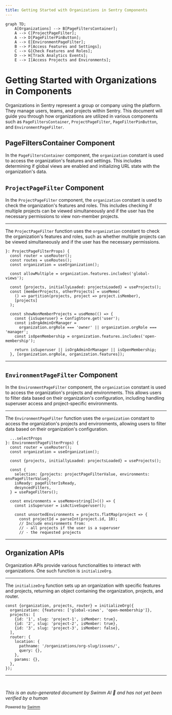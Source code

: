 ```yaml
---
title: Getting Started with Organizations in Sentry Components
---
```

```mermaid
graph TD;
    A[Organizations] --> B[PageFiltersContainer];
    A --> C[ProjectPageFilter];
    A --> D[PageFilterPinButton];
    A --> E[EnvironmentPageFilter];
    B --> F[Access Features and Settings];
    C --> G[Check Features and Roles];
    D --> H[Track Analytics Events];
    E --> I[Access Projects and Environments];
```

# Getting Started with Organizations in Components

Organizations in Sentry represent a group or company using the platform. They manage users, teams, and projects within Sentry. This document will guide you through how organizations are utilized in various components such as `PageFiltersContainer`, <SwmToken path="static/app/components/organizations/projectPageFilter/index.tsx" pos="81:4:4" line-data="export function ProjectPageFilter({">`ProjectPageFilter`</SwmToken>, `PageFilterPinButton`, and <SwmToken path="static/app/components/organizations/environmentPageFilter/index.tsx" pos="50:4:4" line-data="export function EnvironmentPageFilter({">`EnvironmentPageFilter`</SwmToken>.

## PageFiltersContainer Component

In the `PageFiltersContainer` component, the <SwmToken path="static/app/components/organizations/projectPageFilter/index.tsx" pos="98:3:3" line-data="  const organization = useOrganization();">`organization`</SwmToken> constant is used to access the organization's features and settings. This includes determining if global views are enabled and initializing URL state with the organization's data.

## <SwmToken path="static/app/components/organizations/projectPageFilter/index.tsx" pos="81:4:4" line-data="export function ProjectPageFilter({">`ProjectPageFilter`</SwmToken> Component

In the <SwmToken path="static/app/components/organizations/projectPageFilter/index.tsx" pos="81:4:4" line-data="export function ProjectPageFilter({">`ProjectPageFilter`</SwmToken> component, the <SwmToken path="static/app/components/organizations/projectPageFilter/index.tsx" pos="98:3:3" line-data="  const organization = useOrganization();">`organization`</SwmToken> constant is used to check the organization's features and roles. This includes checking if multiple projects can be viewed simultaneously and if the user has the necessary permissions to view non-member projects.

<SwmSnippet path="/static/app/components/organizations/projectPageFilter/index.tsx" line="95">

---

The <SwmToken path="static/app/components/organizations/projectPageFilter/index.tsx" pos="81:4:4" line-data="export function ProjectPageFilter({">`ProjectPageFilter`</SwmToken> function uses the <SwmToken path="static/app/components/organizations/projectPageFilter/index.tsx" pos="98:3:3" line-data="  const organization = useOrganization();">`organization`</SwmToken> constant to check the organization's features and roles, such as whether multiple projects can be viewed simultaneously and if the user has the necessary permissions.

```tsx
}: ProjectPageFilterProps) {
  const router = useRouter();
  const routes = useRoutes();
  const organization = useOrganization();

  const allowMultiple = organization.features.includes('global-views');

  const {projects, initiallyLoaded: projectsLoaded} = useProjects();
  const [memberProjects, otherProjects] = useMemo(
    () => partition(projects, project => project.isMember),
    [projects]
  );

  const showNonMemberProjects = useMemo(() => {
    const {isSuperuser} = ConfigStore.get('user');
    const isOrgAdminOrManager =
      organization.orgRole === 'owner' || organization.orgRole === 'manager';
    const isOpenMembership = organization.features.includes('open-membership');

    return isSuperuser || isOrgAdminOrManager || isOpenMembership;
  }, [organization.orgRole, organization.features]);
```

---

</SwmSnippet>

## <SwmToken path="static/app/components/organizations/environmentPageFilter/index.tsx" pos="50:4:4" line-data="export function EnvironmentPageFilter({">`EnvironmentPageFilter`</SwmToken> Component

In the <SwmToken path="static/app/components/organizations/environmentPageFilter/index.tsx" pos="50:4:4" line-data="export function EnvironmentPageFilter({">`EnvironmentPageFilter`</SwmToken> component, the <SwmToken path="static/app/components/organizations/projectPageFilter/index.tsx" pos="98:3:3" line-data="  const organization = useOrganization();">`organization`</SwmToken> constant is used to access the organization's projects and environments. This allows users to filter data based on their organization's configuration, including handling superuser access and project-specific environments.

<SwmSnippet path="/static/app/components/organizations/environmentPageFilter/index.tsx" line="62">

---

The <SwmToken path="static/app/components/organizations/environmentPageFilter/index.tsx" pos="50:4:4" line-data="export function EnvironmentPageFilter({">`EnvironmentPageFilter`</SwmToken> function uses the <SwmToken path="static/app/components/organizations/environmentPageFilter/index.tsx" pos="65:3:3" line-data="  const organization = useOrganization();">`organization`</SwmToken> constant to access the organization's projects and environments, allowing users to filter data based on their organization's configuration.

```tsx
  ...selectProps
}: EnvironmentPageFilterProps) {
  const router = useRouter();
  const organization = useOrganization();

  const {projects, initiallyLoaded: projectsLoaded} = useProjects();

  const {
    selection: {projects: projectPageFilterValue, environments: envPageFilterValue},
    isReady: pageFilterIsReady,
    desyncedFilters,
  } = usePageFilters();

  const environments = useMemo<string[]>(() => {
    const isSuperuser = isActiveSuperuser();

    const unsortedEnvironments = projects.flatMap(project => {
      const projectId = parseInt(project.id, 10);
      // Include environments from:
      // - all projects if the user is a superuser
      // - the requested projects
```

---

</SwmSnippet>

## Organization APIs

Organization APIs provide various functionalities to interact with organizations. One such function is <SwmToken path="static/app/components/organizations/projectPageFilter/index.spec.tsx" pos="17:14:14" line-data="const {organization, projects, router} = initializeOrg({">`initializeOrg`</SwmToken>.

<SwmSnippet path="/static/app/components/organizations/projectPageFilter/index.spec.tsx" line="17">

---

The <SwmToken path="static/app/components/organizations/projectPageFilter/index.spec.tsx" pos="17:14:14" line-data="const {organization, projects, router} = initializeOrg({">`initializeOrg`</SwmToken> function sets up an organization with specific features and projects, returning an object containing the organization, projects, and router.

```tsx
const {organization, projects, router} = initializeOrg({
  organization: {features: ['global-views', 'open-membership']},
  projects: [
    {id: '1', slug: 'project-1', isMember: true},
    {id: '2', slug: 'project-2', isMember: true},
    {id: '3', slug: 'project-3', isMember: false},
  ],
  router: {
    location: {
      pathname: '/organizations/org-slug/issues/',
      query: {},
    },
    params: {},
  },
});
```

---

</SwmSnippet>

&nbsp;

*This is an auto-generated document by Swimm AI 🌊 and has not yet been verified by a human*

<SwmMeta version="3.0.0" repo-id="Z2l0aHViJTNBJTNBc2VudHJ5LWRlbW8tMSUzQSUzQVN3aW1tLURlbW8=" repo-name="sentry-demo-1" doc-type="overview"><sup>Powered by [Swimm](/)</sup></SwmMeta>
